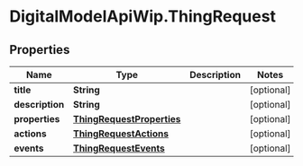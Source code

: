 # DigitalModelApiWip.ThingRequest

## Properties

Name | Type | Description | Notes
------------ | ------------- | ------------- | -------------
**title** | **String** |  | [optional] 
**description** | **String** |  | [optional] 
**properties** | [**ThingRequestProperties**](ThingRequestProperties.md) |  | [optional] 
**actions** | [**ThingRequestActions**](ThingRequestActions.md) |  | [optional] 
**events** | [**ThingRequestEvents**](ThingRequestEvents.md) |  | [optional] 


